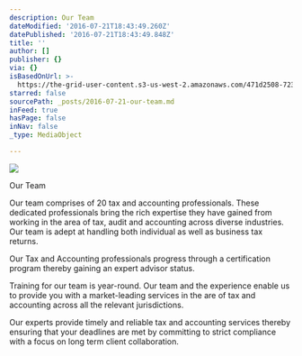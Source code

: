 ```yaml
---
description: Our Team
dateModified: '2016-07-21T18:43:49.260Z'
datePublished: '2016-07-21T18:43:49.848Z'
title: ''
author: []
publisher: {}
via: {}
isBasedOnUrl: >-
  https://the-grid-user-content.s3-us-west-2.amazonaws.com/471d2508-723f-4e8f-8a4d-f377203c785d.jpg
starred: false
sourcePath: _posts/2016-07-21-our-team.md
inFeed: true
hasPage: false
inNav: false
_type: MediaObject

---
```

![](https://the-grid-user-content.s3-us-west-2.amazonaws.com/471d2508-723f-4e8f-8a4d-f377203c785d.jpg)

Our Team

Our team comprises of 20 tax and accounting professionals. These dedicated professionals bring the rich expertise they have gained from working in the area of tax, audit and accounting across diverse industries. Our team is adept at handling both individual as well as business tax returns.

Our Tax and Accounting professionals progress through a certification program thereby gaining an expert advisor status.

Training for our team is year-round. Our team and the experience enable us to provide you with a market-leading services in the are of tax and accounting across all the relevant jurisdictions.

Our experts provide timely and reliable tax and accounting services thereby ensuring that your deadlines are met by committing to strict compliance with a focus on long term client collaboration.